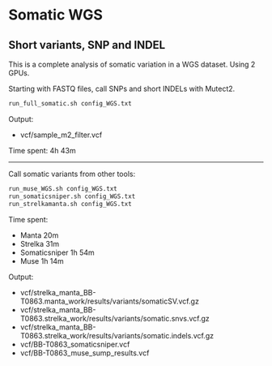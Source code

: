 # Somatic WGS

## Short variants, SNP and INDEL

This is a complete analysis of somatic variation in a WGS dataset. Using 2 GPUs.


Starting with FASTQ files, call SNPs and short INDELs with Mutect2.

```bash
run_full_somatic.sh config_WGS.txt
```

Output:

* vcf/sample_m2_filter.vcf

Time spent: 4h 43m

---

Call somatic variants from other tools:

```bash
run_muse_WGS.sh config_WGS.txt
run_somaticsniper.sh config_WGS.txt
run_strelkamanta.sh config_WGS.txt
```

Time spent: 

* Manta 20m
* Strelka 31m
* Somaticsniper 1h 54m
* Muse  1h 14m

Output:

* vcf/strelka_manta_BB-T0863.manta_work/results/variants/somaticSV.vcf.gz
* vcf/strelka_manta_BB-T0863.strelka_work/results/variants/somatic.snvs.vcf.gz
* vcf/strelka_manta_BB-T0863.strelka_work/results/variants/somatic.indels.vcf.gz
* vcf/BB-T0863_somaticsniper.vcf
* vcf/BB-T0863_muse_sump_results.vcf

